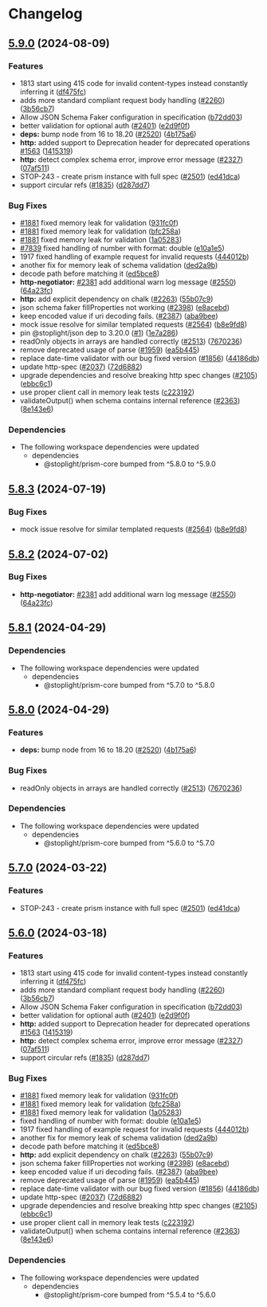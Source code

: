 # Changelog

## [5.9.0](https://github.com/stainless-api/prism/compare/v5.8.3...v5.9.0) (2024-08-09)


### Features

* 1813 start using 415 code for invalid content-types instead constantly inferring it ([df475fc](https://github.com/stainless-api/prism/commit/df475fcb67608428c143b3e6a988d95a1ef1fd3e))
* adds more standard compliant request body handling ([#2260](https://github.com/stainless-api/prism/issues/2260)) ([3b56cb7](https://github.com/stainless-api/prism/commit/3b56cb72f41d106cbcc95bb7c27711a3c05c6298))
* Allow JSON Schema Faker configuration in specification ([b72dd03](https://github.com/stainless-api/prism/commit/b72dd03e24bea4a7178c824eb0d83c68715f1503))
* better validation for optional auth ([#2401](https://github.com/stainless-api/prism/issues/2401)) ([e2d9f0f](https://github.com/stainless-api/prism/commit/e2d9f0f23884c73a8dad371e3497a0956c00ee11))
* **deps:** bump node from 16 to 18.20 ([#2520](https://github.com/stainless-api/prism/issues/2520)) ([4b175a6](https://github.com/stainless-api/prism/commit/4b175a614a7d1f184863d741c8cbec494b37b57f))
* **http:** added support to Deprecation header for deprecated operations [#1563](https://github.com/stainless-api/prism/issues/1563) ([1415319](https://github.com/stainless-api/prism/commit/14153193c69bccd960e62bc2b86ec23470d66921))
* **http:** detect complex schema error, improve error message ([#2327](https://github.com/stainless-api/prism/issues/2327)) ([07af511](https://github.com/stainless-api/prism/commit/07af51120ecb8593bc7c0892bc79f5ad5258a67c))
* STOP-243 - create prism instance with full spec ([#2501](https://github.com/stainless-api/prism/issues/2501)) ([ed41dca](https://github.com/stainless-api/prism/commit/ed41dca89e5ad673f1a0d813b403a44de7e367b2))
* support circular refs ([#1835](https://github.com/stainless-api/prism/issues/1835)) ([d287dd7](https://github.com/stainless-api/prism/commit/d287dd700c2597c0b20214c8340680dd42e20085))


### Bug Fixes

* [#1881](https://github.com/stainless-api/prism/issues/1881) fixed memory leak for validation ([931fc0f](https://github.com/stainless-api/prism/commit/931fc0fe47b4ff4ec58f8ba3369d50f8d1bf47c3))
* [#1881](https://github.com/stainless-api/prism/issues/1881) fixed memory leak for validation ([bfc258a](https://github.com/stainless-api/prism/commit/bfc258aa98e49c46fa5116ca1e7b49b8a3117ce9))
* [#1881](https://github.com/stainless-api/prism/issues/1881) fixed memory leak for validation ([1a05283](https://github.com/stainless-api/prism/commit/1a0528365251043d041c487ebeb905a51310e420))
* [#7839](https://github.com/stainless-api/prism/issues/7839) fixed handling of number with format: double ([e10a1e5](https://github.com/stainless-api/prism/commit/e10a1e54995bd0a0c325412de63041835023f5d5))
* 1917 fixed handling of example request for invalid requests ([444012b](https://github.com/stainless-api/prism/commit/444012bf1d9675abb2628727d4c5b39de486eb43))
* another fix for memory leak of schema validation ([ded2a9b](https://github.com/stainless-api/prism/commit/ded2a9b110459b7c15e00115e5a600f6f8cd8438))
* decode path before matching it ([ed5bce8](https://github.com/stainless-api/prism/commit/ed5bce837fb0cf83d15fb1a085227986f063aee7))
* **http-negotiator:** [#2381](https://github.com/stainless-api/prism/issues/2381) add additional warn log message ([#2550](https://github.com/stainless-api/prism/issues/2550)) ([64a23fc](https://github.com/stainless-api/prism/commit/64a23fc530ff1e01c186f01e77a5906c0251f394))
* **http:** add explicit dependency on chalk ([#2263](https://github.com/stainless-api/prism/issues/2263)) ([55b07c9](https://github.com/stainless-api/prism/commit/55b07c98145799faf0aae47a023a34a6e22e714b))
* json schema faker fillProperties not working ([#2398](https://github.com/stainless-api/prism/issues/2398)) ([e8acebd](https://github.com/stainless-api/prism/commit/e8acebd430dfe3cfc9db7bda3228256153346488))
* keep encoded value if uri decoding fails. ([#2387](https://github.com/stainless-api/prism/issues/2387)) ([aba9bee](https://github.com/stainless-api/prism/commit/aba9bee0dae442da8364c327bd3d2e560e7de4cc))
* mock issue resolve for similar templated requests ([#2564](https://github.com/stainless-api/prism/issues/2564)) ([b8e9fd8](https://github.com/stainless-api/prism/commit/b8e9fd815f0f612664b36704e4200d5473875fbe))
* pin @stoplight/json dep to 3.20.0 ([#1](https://github.com/stainless-api/prism/issues/1)) ([1e7a286](https://github.com/stainless-api/prism/commit/1e7a286ca284aad9d12e0f5784c8e564a23c3e32))
* readOnly objects in arrays are handled correctly ([#2513](https://github.com/stainless-api/prism/issues/2513)) ([7670236](https://github.com/stainless-api/prism/commit/767023681f481d5e9d8c46203613faa635541eab))
* remove deprecated usage of parse ([#1959](https://github.com/stainless-api/prism/issues/1959)) ([ea5b445](https://github.com/stainless-api/prism/commit/ea5b44555435424c2743fd3cde9bea75a408c6b8))
* replace date-time validator with our bug fixed version ([#1856](https://github.com/stainless-api/prism/issues/1856)) ([44186db](https://github.com/stainless-api/prism/commit/44186dbf6eba6ad506fd9f08e473edf891cdbf3c))
* update http-spec ([#2037](https://github.com/stainless-api/prism/issues/2037)) ([72d6882](https://github.com/stainless-api/prism/commit/72d6882bc39a673e65b1fc10ff88d3581b838dca))
* upgrade dependencies and resolve breaking http spec changes ([#2105](https://github.com/stainless-api/prism/issues/2105)) ([ebbc6c1](https://github.com/stainless-api/prism/commit/ebbc6c1546aced8db0f492dd80651d2459c9bae0))
* use proper client call in memory leak tests ([c223192](https://github.com/stainless-api/prism/commit/c223192750c2edde958e43da8bffe639f2672952))
* validateOutput() when schema contains internal reference ([#2363](https://github.com/stainless-api/prism/issues/2363)) ([8e143e6](https://github.com/stainless-api/prism/commit/8e143e6622bdc8098a5c86c399831a12858612d5))


### Dependencies

* The following workspace dependencies were updated
  * dependencies
    * @stoplight/prism-core bumped from ^5.8.0 to ^5.9.0

## [5.8.3](https://github.com/stoplightio/prism/compare/v5.8.2...v5.8.3) (2024-07-19)


### Bug Fixes

* mock issue resolve for similar templated requests ([#2564](https://github.com/stoplightio/prism/issues/2564)) ([b8e9fd8](https://github.com/stoplightio/prism/commit/b8e9fd815f0f612664b36704e4200d5473875fbe))

## [5.8.2](https://github.com/stoplightio/prism/compare/v5.8.1...v5.8.2) (2024-07-02)


### Bug Fixes

* **http-negotiator:** [#2381](https://github.com/stoplightio/prism/issues/2381) add additional warn log message ([#2550](https://github.com/stoplightio/prism/issues/2550)) ([64a23fc](https://github.com/stoplightio/prism/commit/64a23fc530ff1e01c186f01e77a5906c0251f394))

## [5.8.1](https://github.com/stoplightio/prism/compare/v5.8.0...v5.8.1) (2024-04-29)


### Dependencies

* The following workspace dependencies were updated
  * dependencies
    * @stoplight/prism-core bumped from ^5.7.0 to ^5.8.0

## [5.8.0](https://github.com/stoplightio/prism/compare/v5.7.0...v5.8.0) (2024-04-29)


### Features

* **deps:** bump node from 16 to 18.20 ([#2520](https://github.com/stoplightio/prism/issues/2520)) ([4b175a6](https://github.com/stoplightio/prism/commit/4b175a614a7d1f184863d741c8cbec494b37b57f))


### Bug Fixes

* readOnly objects in arrays are handled correctly ([#2513](https://github.com/stoplightio/prism/issues/2513)) ([7670236](https://github.com/stoplightio/prism/commit/767023681f481d5e9d8c46203613faa635541eab))


### Dependencies

* The following workspace dependencies were updated
  * dependencies
    * @stoplight/prism-core bumped from ^5.6.0 to ^5.7.0

## [5.7.0](https://github.com/stoplightio/prism/compare/v5.6.0...v5.7.0) (2024-03-22)


### Features

* STOP-243 - create prism instance with full spec ([#2501](https://github.com/stoplightio/prism/issues/2501)) ([ed41dca](https://github.com/stoplightio/prism/commit/ed41dca89e5ad673f1a0d813b403a44de7e367b2))

## [5.6.0](https://github.com/stoplightio/prism/compare/v5.5.4...v5.6.0) (2024-03-18)


### Features

* 1813 start using 415 code for invalid content-types instead constantly inferring it ([df475fc](https://github.com/stoplightio/prism/commit/df475fcb67608428c143b3e6a988d95a1ef1fd3e))
* adds more standard compliant request body handling ([#2260](https://github.com/stoplightio/prism/issues/2260)) ([3b56cb7](https://github.com/stoplightio/prism/commit/3b56cb72f41d106cbcc95bb7c27711a3c05c6298))
* Allow JSON Schema Faker configuration in specification ([b72dd03](https://github.com/stoplightio/prism/commit/b72dd03e24bea4a7178c824eb0d83c68715f1503))
* better validation for optional auth ([#2401](https://github.com/stoplightio/prism/issues/2401)) ([e2d9f0f](https://github.com/stoplightio/prism/commit/e2d9f0f23884c73a8dad371e3497a0956c00ee11))
* **http:** added support to Deprecation header for deprecated operations [#1563](https://github.com/stoplightio/prism/issues/1563) ([1415319](https://github.com/stoplightio/prism/commit/14153193c69bccd960e62bc2b86ec23470d66921))
* **http:** detect complex schema error, improve error message ([#2327](https://github.com/stoplightio/prism/issues/2327)) ([07af511](https://github.com/stoplightio/prism/commit/07af51120ecb8593bc7c0892bc79f5ad5258a67c))
* support circular refs ([#1835](https://github.com/stoplightio/prism/issues/1835)) ([d287dd7](https://github.com/stoplightio/prism/commit/d287dd700c2597c0b20214c8340680dd42e20085))


### Bug Fixes

* [#1881](https://github.com/stoplightio/prism/issues/1881) fixed memory leak for validation ([931fc0f](https://github.com/stoplightio/prism/commit/931fc0fe47b4ff4ec58f8ba3369d50f8d1bf47c3))
* [#1881](https://github.com/stoplightio/prism/issues/1881) fixed memory leak for validation ([bfc258a](https://github.com/stoplightio/prism/commit/bfc258aa98e49c46fa5116ca1e7b49b8a3117ce9))
* [#1881](https://github.com/stoplightio/prism/issues/1881) fixed memory leak for validation ([1a05283](https://github.com/stoplightio/prism/commit/1a0528365251043d041c487ebeb905a51310e420))
* fixed handling of number with format: double ([e10a1e5](https://github.com/stoplightio/prism/commit/e10a1e54995bd0a0c325412de63041835023f5d5))
* 1917 fixed handling of example request for invalid requests ([444012b](https://github.com/stoplightio/prism/commit/444012bf1d9675abb2628727d4c5b39de486eb43))
* another fix for memory leak of schema validation ([ded2a9b](https://github.com/stoplightio/prism/commit/ded2a9b110459b7c15e00115e5a600f6f8cd8438))
* decode path before matching it ([ed5bce8](https://github.com/stoplightio/prism/commit/ed5bce837fb0cf83d15fb1a085227986f063aee7))
* **http:** add explicit dependency on chalk ([#2263](https://github.com/stoplightio/prism/issues/2263)) ([55b07c9](https://github.com/stoplightio/prism/commit/55b07c98145799faf0aae47a023a34a6e22e714b))
* json schema faker fillProperties not working ([#2398](https://github.com/stoplightio/prism/issues/2398)) ([e8acebd](https://github.com/stoplightio/prism/commit/e8acebd430dfe3cfc9db7bda3228256153346488))
* keep encoded value if uri decoding fails. ([#2387](https://github.com/stoplightio/prism/issues/2387)) ([aba9bee](https://github.com/stoplightio/prism/commit/aba9bee0dae442da8364c327bd3d2e560e7de4cc))
* remove deprecated usage of parse ([#1959](https://github.com/stoplightio/prism/issues/1959)) ([ea5b445](https://github.com/stoplightio/prism/commit/ea5b44555435424c2743fd3cde9bea75a408c6b8))
* replace date-time validator with our bug fixed version ([#1856](https://github.com/stoplightio/prism/issues/1856)) ([44186db](https://github.com/stoplightio/prism/commit/44186dbf6eba6ad506fd9f08e473edf891cdbf3c))
* update http-spec ([#2037](https://github.com/stoplightio/prism/issues/2037)) ([72d6882](https://github.com/stoplightio/prism/commit/72d6882bc39a673e65b1fc10ff88d3581b838dca))
* upgrade dependencies and resolve breaking http spec changes ([#2105](https://github.com/stoplightio/prism/issues/2105)) ([ebbc6c1](https://github.com/stoplightio/prism/commit/ebbc6c1546aced8db0f492dd80651d2459c9bae0))
* use proper client call in memory leak tests ([c223192](https://github.com/stoplightio/prism/commit/c223192750c2edde958e43da8bffe639f2672952))
* validateOutput() when schema contains internal reference ([#2363](https://github.com/stoplightio/prism/issues/2363)) ([8e143e6](https://github.com/stoplightio/prism/commit/8e143e6622bdc8098a5c86c399831a12858612d5))


### Dependencies

* The following workspace dependencies were updated
  * dependencies
    * @stoplight/prism-core bumped from ^5.5.4 to ^5.6.0
